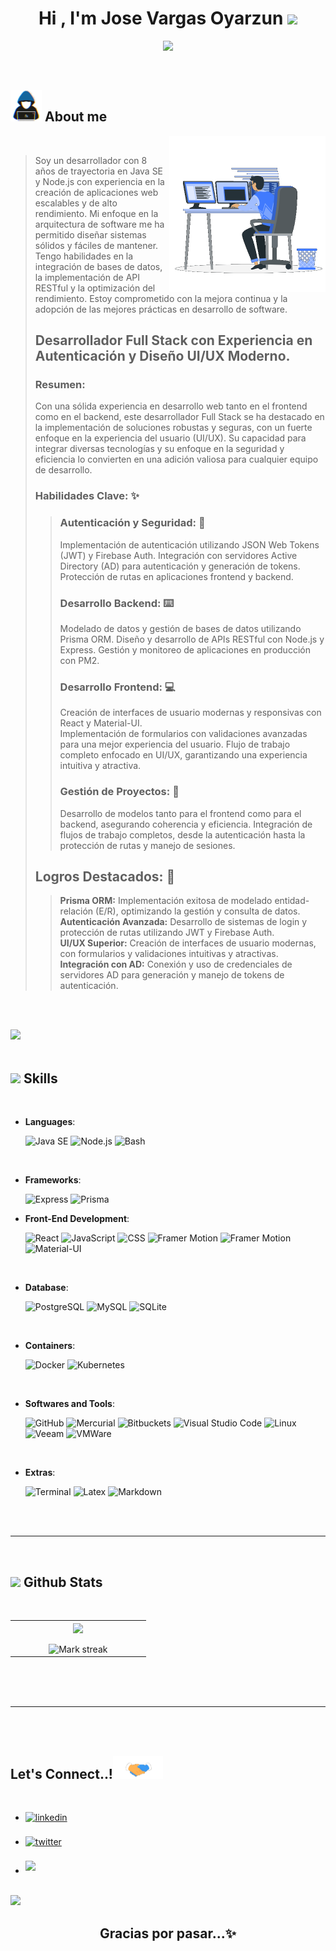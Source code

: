 
<h1 align="center"><b>Hi , I'm Jose Vargas Oyarzun </b><img src="https://media.giphy.com/media/hvRJCLFzcasrR4ia7z/giphy.gif" width="35"></h1>
<!--  -->
<p align="center">
  <a href="https://github.com/DenverCoder1/readme-typing-svg"><img src="https://readme-typing-svg.herokuapp.com?font=Time+New+Roman&color=cyan&size=25&center=true&vCenter=true&width=600&height=100&lines=Jose+Vargas+Oyarzun..&hearts;++;React+Front-End+Developer,;Nodejs+Back-End+Developer,;FullStack+Developer,;Active+Learner/Researcher,;Love+to+learn+new+stuffs..<3"></a>
</p>


<br>



	
## <picture><img src = "https://github.com/0xAbdulKhalid/0xAbdulKhalid/raw/main/assets/mdImages/about_me.gif" width = 50px></picture> **About me**

<picture> <img align="right" src="https://github.com/0xAbdulKhalid/0xAbdulKhalid/raw/main/assets/mdImages/Right_Side.gif" width = 250px></picture>

<br>

>Soy un desarrollador con 8 años de trayectoria en Java SE y Node.js con experiencia en la creación de aplicaciones web escalables y de alto rendimiento. Mi enfoque en la arquitectura de software me ha permitido diseñar sistemas sólidos y fáciles de mantener. Tengo habilidades en la integración de bases de datos, la implementación de API RESTful y la optimización del rendimiento. Estoy comprometido con la mejora continua y la adopción de las mejores prácticas en desarrollo de software.
>
>## Desarrollador Full Stack con Experiencia en Autenticación y Diseño UI/UX Moderno.  
>### Resumen:
>Con una sólida experiencia en desarrollo web tanto en el frontend como en el backend, este desarrollador Full Stack se ha destacado en la implementación de soluciones robustas y seguras, con un fuerte enfoque en la experiencia del usuario (UI/UX). Su capacidad para integrar diversas tecnologías y su enfoque en la seguridad y eficiencia lo convierten en una adición valiosa para cualquier equipo de desarrollo.  
>### Habilidades Clave: ✨
>> ### Autenticación y Seguridad: :police_car:
>> Implementación de autenticación utilizando JSON Web Tokens (JWT) y Firebase Auth.
>> Integración con servidores Active Directory (AD) para autenticación y generación de tokens.
>> Protección de rutas en aplicaciones frontend y backend.
>> ### Desarrollo Backend: :keyboard:
>> Modelado de datos y gestión de bases de datos utilizando Prisma ORM.
>> Diseño y desarrollo de APIs RESTful con Node.js y Express.
>> Gestión y monitoreo de aplicaciones en producción con PM2.
>> ### Desarrollo Frontend: :computer:  
>> Creación de interfaces de usuario modernas y responsivas con React y Material-UI.  
>> Implementación de formularios con validaciones avanzadas para una mejor experiencia del usuario.
>> Flujo de trabajo completo enfocado en UI/UX, garantizando una experiencia intuitiva y atractiva.
>> ### Gestión de Proyectos: :briefcase:
>> Desarrollo de modelos tanto para el frontend como para el backend, asegurando coherencia y eficiencia.
>> Integración de flujos de trabajo completos, desde la autenticación hasta la protección de rutas y manejo de sesiones.
> ## Logros Destacados: 🔭
>> **Prisma ORM:** Implementación exitosa de modelado entidad-relación (E/R), optimizando la gestión y consulta de datos.  
>> **Autenticación Avanzada:** Desarrollo de sistemas de login y protección de rutas utilizando JWT y Firebase Auth.  
>> **UI/UX Superior:** Creación de interfaces de usuario modernas, con formularios y validaciones intuitivas y atractivas.  
>> **Integración con AD:** Conexión y uso de credenciales de servidores AD para generación y manejo de tokens de autenticación.


<br><br>

<img src="https://user-images.githubusercontent.com/73097560/115834477-dbab4500-a447-11eb-908a-139a6edaec5c.gif"><br><br>

## <img src="https://media2.giphy.com/media/QssGEmpkyEOhBCb7e1/giphy.gif?cid=ecf05e47a0n3gi1bfqntqmob8g9aid1oyj2wr3ds3mg700bl&rid=giphy.gif" width ="25"><b> Skills</b>
<br>

<p align="center">

- **Languages**:
  
    ![Java SE](https://img.shields.io/badge/Java-green?style=for-the-badge&logo=java&logoColor=white)
    ![Node.js](https://img.shields.io/badge/Node.js-green?style=for-the-badge&logo=node.js&logoColor=white)
    ![Bash](https://img.shields.io/badge/Bash-gray?style=for-the-badge&logo=gnu-bash&logoColor=white)

<br>   

- **Frameworks**:

    ![Express](https://img.shields.io/badge/Backend-Express?style=for-the-badge&logo=express&logoColor=white)
    ![Prisma](https://img.shields.io/badge/ORM-Prisma?style=for-the-badge&logo=prisma&logoColor=white)
    
- **Front-End Development**:
 
   ![React](https://img.shields.io/badge/React-blue?style=for-the-badge&logo=react&logoColor=white)
   ![JavaScript](https://img.shields.io/badge/JavaScript-blue?style=for-the-badge&logo=javascript&logoColor=white)
   ![CSS](https://img.shields.io/badge/CSS-blue?style=for-the-badge&logo=css&logoColor=white)
   ![Framer Motion](https://img.shields.io/badge/Framer%20Motion-0055FF?style=for-the-badge&logo=framer&logoColor=white)
   ![Framer Motion](https://img.shields.io/badge/Framer%20Motion-0055FF?logo=framer&style=flat-square)
   ![Material-UI](https://img.shields.io/badge/Frontend-Material?style=for-the-badge&logo=material-ui&logoColor=white)

<br>

- **Database**:

    ![PostgreSQL](https://img.shields.io/badge/PostgreSQL-blue?style=for-the-badge&logo=postgresql&logoColor=white)
    ![MySQL](https://img.shields.io/badge/MySQL-orange?style=for-the-badge&logo=mysql&logoColor=white)
    ![SQLite](https://img.shields.io/badge/SQLite-blue?style=for-the-badge&logo=sqlite&logoColor=white)
    
    
<br>

- **Containers**:
  
    ![Docker](https://img.shields.io/badge/Docker-blue?style=for-the-badge&logo=docker&logoColor=white)
    ![Kubernetes](https://img.shields.io/badge/Kubernetes-blue?style=for-the-badge&logo=kubernetes&logoColor=white)

<br>

- **Softwares and Tools**:
  
    ![GitHub](https://img.shields.io/badge/GitHub-black?style=for-the-badge&logo=github&logoColor=white)
    ![Mercurial](https://img.shields.io/badge/Mercurial-gray?style=for-the-badge&logo=mercurial&logoColor=white)
    ![Bitbuckets](https://img.shields.io/badge/Bitbuckets-blue?style=for-the-badge&logo=bitbuckets&logoColor=white)
    ![Visual Studio Code](https://img.shields.io/badge/Visual%20Studio%20Code-0078d7.svg?style=for-the-badge&logo=visual-studio-code&logoColor=white)
    ![Linux](https://img.shields.io/badge/Linux-black?style=for-the-badge&logo=linux&logoColor=white)
    ![Veeam](https://img.shields.io/badge/Veeam-green?style=for-the-badge&logo=veeam&logoColor=white)
    ![VMWare](https://img.shields.io/badge/VMWare-green?style=for-the-badge&logo=vmware&logoColor=white)
  
  

<br>

- **Extras**:

    ![Terminal](https://img.shields.io/badge/Terminal-black?style=for-the-badge&logo=gnu-bash&logoColor=white)
    ![Latex](https://img.shields.io/badge/Latex-green?style=for-the-badge&logo=latex&logoColor=white)
    ![Markdown](https://img.shields.io/badge/markdown-%23000000.svg?style=for-the-badge&logo=markdown&logoColor=white)   


</p>

<br>
<br>

-----

<br>


## <img src="https://media.giphy.com/media/iY8CRBdQXODJSCERIr/giphy.gif" width="35"><b> Github Stats </b>
<br>

<div align="center">

  <!--- stats (start) -->
<table align="center">
<tr border="none">
<td width="50%" align="center">
  
  <img  align="center"  src="https://github-readme-stats.vercel.app/api?username=sloty00&theme=dark&show_icons=true&count_private=true" />
  <br></br>
  <img  title="🔥 Get streak stats for your profile at git.io/streak-stats" alt="Mark streak" src="https://github-readme-streak-stats.herokuapp.com/?user=sloty00&theme=dark&hide_border=false" /> 
</td>
</tr>
</table>
<!--- stats (end) -->
</div>

<br>
<br>
<br>

-----

<br>
<br>

## <b> Let's Connect..!</b><img src="https://github.com/0xAbdulKhalid/0xAbdulKhalid/raw/main/assets/mdImages/handshake.gif" width ="80">
<br>
<div align='left'>

<ul>

<li>
<a href="https://linkedin.com/in/jose-vargas-oyarzun-181246143/" target="_blank">
<img src="https://img.shields.io/badge/linkedin:  JoseVargasOyarzun-%2300acee.svg?color=405DE6&style=for-the-badge&logo=linkedin&logoColor=white" alt=linkedin style="margin-bottom: 5px;"/>
</a>
</li>

<br>

<li>
<a href="https://x.com/Jcoyarzun81" target="_blank">
<img src="https://img.shields.io/badge/X:  jcoyarzun81-%2300acee.svg?color=1DA1F2&style=for-the-badge&logo=x&logoColor=white" alt=twitter style="margin-bottom: 5px;"/>
</a>
</li>

<br>

<li>
<a href="mailto:jvoyarzun81@gmail.com" target="_blank">
<img src="https://img.shields.io/badge/gmail:  jvoyarzun81@gmail.com-%23EA4335.svg?style=for-the-badge&logo=gmail&logoColor=white" t=mail style="margin-bottom: 5px;" />
</a>
</div>

<br>
<img src="https://user-images.githubusercontent.com/73097560/115834477-dbab4500-a447-11eb-908a-139a6edaec5c.gif">
<br>

<div align='center'>

## <b>Gracias por pasar...✨</b>

</div>
